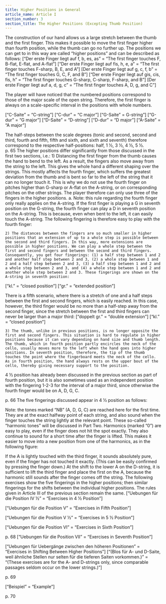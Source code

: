```yaml
---
title: Higher Positions in General
article_name: Article I
section_number: 3
section_title: The Higher Positions (Excepting Thumb Position)
---
```


The construction of our hand allows us a large stretch between the thumb and the first finger. This makes it possible to move the first finger higher than fourth position, while the thumb can go no further up. The positions we can get to in this way are called “higher positions” and can be described as follows:
[“Der erste Finger liegt auf f, b, es, as” = “The first finger touches F, B-flat, E-flat, and A-flat”]
[“Der erste Finger liegt auf fis, h, e, a” = “The first finger touches F-sharp, B, E, and A”]
[Der erste Finger liegt auf g, c, f, b” = “The first finger touches G, C, F, and B”]
[“Der erste Finger liegt auf gis, cis, fis, h” = “The first finger touches G-sharp, C-sharp, F-sharp, and B”]
[Der erste Finger liegt auf a, d, g, c” = “The first finger touches A, D, g, and C”]

The player will have noticed that the numbered positions correspond to those of the major scale of the open string. Therefore, the first finger is always on a scale-specific interval in the positions with whole numbers. 



[“C-Saite” = “C-string”]
[“C-dur” = “C major”]
[“G-Saite” = G-string”]
[“G-dur” = “G major”]
[“D-Saite” = “D-string”]
[“D-dur” = “D major”]
[“A-Saite” = “A major”]

The half-steps between the scale degrees (tonic and second, second and third, fourth and fifth, fifth and sixth, and sixth and seventh) therefore correspond to the respective half-positions: half, 1 ½, 3 ½, 4 ½, 5 ½.  
p. 65
The higher positions differ significantly from those discussed in the first two sections, i.e.:
    1) Distancing the first finger from the thumb causes the hand to bend to the left. As a result, the fingers also move away from the string to the left. This gives the whole hand a different shaping over the strings. This mostly affects the fourth finger, which suffers the greatest deviation from the thumb and is bent so far to the left of the string that it can no longer touch it. This is why we do not use the fourth finger on pitches higher than G-sharp or A-flat on the A-string, or on corresponding pitches on the other strings. The player therefore can only use three of the fingers in the higher positions.
        a. Note: this rule regarding the fourth finger only really applies on the A-string. If the first finger is playing a G in seventh position on the G-string, the fourth finger can play a D in seventh position on the A-string. This is because, even when bent to the left, it can easily touch the A-string. The following fingering is therefore easy to play with the fourth finger:


    2) The distances between the fingers are so much smaller in higher positions that an extension of up to a whole step is possible between the second and third fingers. In this way, more extensions are possible in higher positions. We can play a whole step between the first and second fingers and between the second and third fingers. Consequently, you get four fingerings: (1) a half step between 1 and 2 and another half step between 2 and 3, (2) a whole step between 1 and 2 and a half step between 2 and 3, (3) a half step between 1 and 2 and a whole step between 2 and 3, and (4) a whole step between 1 and 2 and another whole step between 2 and 3. These fingerings are shown on the A-string in seventh position:
[“kl.” = “closed position”]
[“gr.” = “extended position”]

There is a fifth scenario, where there is a stretch of one and a half steps between the first and second fingers, which is easily reached. In this case, however, the third finger would be no more than a half-step away from the second finger, since the stretch between the first and third fingers can never be larger than a major third:
[“doppelt gr.” = “double extension”]
[“kl.” = “closed position”]

    3) The thumb, unlike in previous positions, is no longer opposite the first and second fingers. This situation is hard to regulate in higher positions because it can vary depending on hand size and thumb length. The thumb, which in fourth position partly encircles the neck of the cello, usually moves more to the left when the hand goes into higher positions. In seventh position, therefore, the tip of the thumb touches the point where the fingerboard meets the neck of the cello. As in fourth position, the hand always rests on the upper bout of the cello, thereby giving necessary support to the position.
4 ½ position has already been discussed in the previous section as part of fourth position, but it is also sometimes used as an independent position with the fingering 1-2-3 for the interval of a major third, since otherwise the fourth finger would be on A, D, G, C. 

p. 66
The five fingerings discussed appear in 4 ½ position as follows:

Note: the tones marked “NB” (A, D, G, C) are reached here for the first time. They are at the exact halfway point of each string, and also sound when the finger touches the string lightly at the relevant point. These so-called “harmonic tones” will be discussed in Part Two. Harmonics (marked “0”) are easy to play, even if the finger does not hit the spot exactly. They also continue to sound for a short time after the finger is lifted. This makes it easier to move into a new position from one of the harmonics, as in the following figure:

If the A is lightly touched with the third finger, it sounds absolutely pure, even if the finger has not touched it exactly. (This can be easily confirmed by pressing the finger down.) At the shift to the lower A on the D-string, it is sufficient to lift the third finger and place the first on the A, because the harmonic still sounds after the finger comes off the string.
The following exercises show the five fingerings in the higher positions; then similar fingerings for the shifts between the individual higher positions. The rules given in Article III of the previous section remain the same.
[“Uebungen für die Position IV ½” = “Exercises in 4 ½ Position”]

[“Uebungen für die Position V” = “Exercises in Fifth Position”]

[“Uebungen für die Position V ½” = “Exercises in 5 ½ Position”]


[“Uebungen für die Position VI” = “Exercises in Sixth Position”]

p. 68
[“Uebungen für die Position VII” = “Exercises in Seventh Position”]


[“Uebungen für Uebergänge zwischen den höheren Positionen” = “Exercises in Shifting Between Higher Positions”]
[“(Blos  für A- und D-Saite, weil ähnliche Stellen nur selten für die tieferen Saiten vorkommen.)” = “(These exercises are for the A- and D-strings only, since comparable passages seldom occur on the lower strings.)”]

p. 69


[“Beispiel” = “Example”]

p. 70
